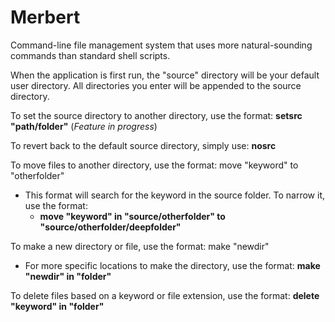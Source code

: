 # Merbert
Command-line file management system that uses more natural-sounding commands than standard shell scripts.

When the application is first run, the "source" directory will be your default user directory. All directories you enter will be appended to the source directory.

To set the source directory to another directory, use the format: **setsrc "path/folder"** (_Feature in progress_)

To revert back to the default source directory, simply use: **nosrc**

To move files to another directory, use the format: move "keyword" to "otherfolder"
  - This format will search for the keyword in the source folder. To narrow it, use the format: 
    -  **move "keyword" in "source/otherfolder" to "source/otherfolder/deepfolder"**

To make a new directory or file, use the format: make "newdir"
 - For more specific locations to make the directory, use the format: **make "newdir" in "folder"**

To delete files based on a keyword or file extension, use the format: **delete "keyword" in "folder"**
